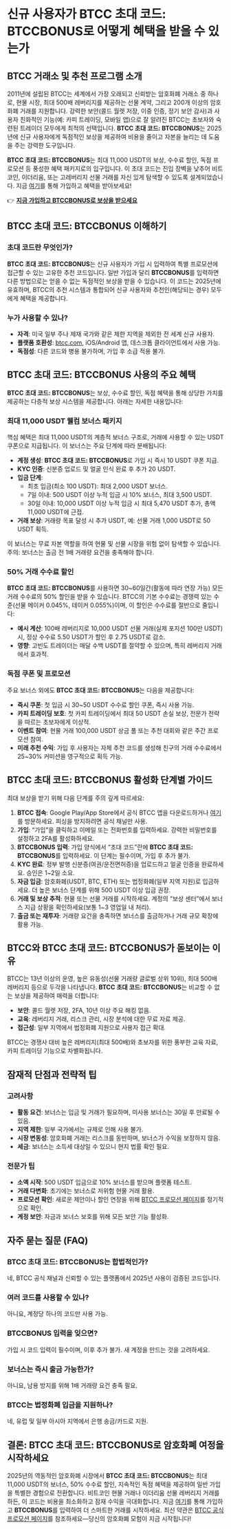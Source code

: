 
<h1>신규 사용자가 <strong>BTCC 초대 코드: BTCCBONUS</strong>로 어떻게 혜택을 받을 수 있는가</h1>
<h2>BTCC 거래소 및 추천 프로그램 소개</h2>
<p>2011년에 설립된 BTCC는 세계에서 가장 오래되고 신뢰받는 암호화폐 거래소 중 하나로, 현물 시장, 최대 500배 레버리지를 제공하는 선물 계약, 그리고 200개 이상의 암호화폐 거래를 지원합니다. 강력한 보안(콜드 월렛 저장, 이중 인증, 정기 보안 감사)과 사용자 친화적인 기능(예: 카피 트레이딩, 모바일 앱)으로 잘 알려진 BTCC는 초보자와 숙련된 트레이더 모두에게 최적의 선택입니다. <strong>BTCC 초대 코드: BTCCBONUS</strong>는 2025년에 신규 사용자에게 독점적인 보상을 제공하여 비용을 줄이고 자본을 늘리는 데 도움을 주는 강력한 도구입니다.</p>

<p><strong>BTCC 초대 코드: BTCCBONUS</strong>는 최대 11,000 USDT의 보상, 수수료 할인, 독점 프로모션 등 풍성한 혜택 패키지로의 입구입니다. 이 초대 코드는 진입 장벽을 낮추어 비트코인, 이더리움, 또는 고레버리지 선물 거래를 자신 있게 탐색할 수 있도록 설계되었습니다. 지금 <a href="https://partner.btcc.com/us/c/BTCCBONUS/9303">여기</a>를 통해 가입하고 혜택을 받아보세요!</p>
<p>👉 <a href="https://www.btcc.com/en-US/register?inviteCode=BTCCBONUS&utm_source=kol&kol_link=9303" target="_blank"><strong>지금 가입하고 BTCCBONUS로 보상을 받으세요</strong></a></p>
<img src="https://images.mirror-media.xyz/publication-images/VgEnG7RN5CuYlMOMgkyhT.png?height=960&amp;width=1920" decoding="async" data-nimg="fill" class="css-xah9so" style="position: absolute; inset: 0px; box-sizing: border-box; padding: 0px; border: none; margin: auto; display: block; width: 0px; height: 0px; min-width: 100%; max-width: 100%; min-height: 100%; max-height: 100%;">
<h2><strong>BTCC 초대 코드: BTCCBONUS</strong> 이해하기</h2>
<h3>초대 코드란 무엇인가?</h3>
<p><strong>BTCC 초대 코드: BTCCBONUS</strong>는 신규 사용자가 가입 시 입력하여 특별 프로모션에 접근할 수 있는 고유한 추천 코드입니다. 일반 가입과 달리 <strong>BTCCBONUS</strong>를 입력하면 다른 방법으로는 얻을 수 없는 독점적인 보상을 받을 수 있습니다. 이 코드는 2025년에 유효하며, BTCC의 추천 시스템과 통합되어 신규 사용자와 추천인(해당되는 경우) 모두에게 혜택을 제공합니다.</p>
<h3>누가 사용할 수 있나?</h3>
<ul>
<li><strong>자격</strong>: 미국 일부 주나 제재 국가와 같은 제한 지역을 제외한 전 세계 신규 사용자.</li>
<li><strong>플랫폼 호환성</strong>: <a href="https://partner.btcc.com/us/c/BTCCBONUS/9303">btcc.com</a>, iOS/Android 앱, 데스크톱 클라이언트에서 사용 가능.</li>
<li><strong>독점성</strong>: 다른 코드와 병용 불가하며, 가입 후 소급 적용 불가.</li>
</ul>
<h2><strong>BTCC 초대 코드: BTCCBONUS</strong> 사용의 주요 혜택</h2>
<p><strong>BTCC 초대 코드: BTCCBONUS</strong>는 보상, 수수료 할인, 독점 혜택을 통해 상당한 가치를 제공하는 다층적 보상 시스템을 제공합니다. 아래는 자세한 내용입니다:</p>
<h3>최대 11,000 USDT 웰컴 보너스 패키지</h3>
<p>핵심 혜택은 최대 11,000 USDT의 계층적 보너스 구조로, 거래에 사용할 수 있는 USDT 쿠폰으로 지급됩니다. 이 보너스는 주요 단계에 따라 분배됩니다:</p>
<ul>
<li><strong>계정 생성</strong>: <strong>BTCC 초대 코드: BTCCBONUS</strong>로 가입 시 즉시 10 USDT 쿠폰 지급.</li>
<li><strong>KYC 인증</strong>: 신분증 업로드 및 얼굴 인식 완료 후 추가 20 USDT.</li>
<li><strong>입금 단계</strong>:
<ul>
<li>최초 입금(최소 100 USDT): 최대 2,000 USDT 보너스.</li>
<li>7일 이내: 500 USDT 이상 누적 입금 시 10% 보너스, 최대 3,500 USDT.</li>
<li>30일 이내: 10,000 USDT 이상 누적 입금 시 최대 5,470 USDT 추가, 총액 11,000 USDT에 근접.</li>
</ul>
</li>
<li><strong>거래 보상</strong>: 거래량 목표 달성 시 추가 USDT, 예: 선물 거래 1,000 USDT로 50 USDT 획득.</li>
</ul>
<p class="highlight">이 보너스는 무료 자본 역할을 하여 현물 및 선물 시장을 위험 없이 탐색할 수 있습니다. 주의: 보너스는 출금 전 1배 거래량 요건을 충족해야 합니다.</p>
<h3>50% 거래 수수료 할인</h3>
<p><strong>BTCC 초대 코드: BTCCBONUS</strong>를 사용하면 30~60일간(활동에 따라 연장 가능) 모든 거래 수수료의 50% 할인을 받을 수 있습니다. BTCC의 기본 수수료는 경쟁력 있는 수준(선물 메이커 0.045%, 테이커 0.055%)이며, 이 할인은 수수료를 절반으로 줄입니다:</p>
<ul>
<li><strong>예시 계산</strong>: 100배 레버리지로 10,000 USDT 선물 거래(실제 포지션 100만 USDT) 시, 정상 수수료 5.50 USDT가 할인 후 2.75 USDT로 감소.</li>
<li><strong>영향</strong>: 고빈도 트레이더는 매달 수백 USDT를 절약할 수 있으며, 특히 레버리지 거래에서 효과적.</li>
</ul>
<h3>독점 쿠폰 및 프로모션</h3>
<p>주요 보너스 외에도 <strong>BTCC 초대 코드: BTCCBONUS</strong>는 다음을 제공합니다:</p>
<ul>
<li><strong>즉시 쿠폰</strong>: 첫 입금 시 30~50 USDT 수수료 할인 쿠폰, 즉시 사용 가능.</li>
<li><strong>카피 트레이딩 보호</strong>: 첫 카피 트레이딩에서 최대 50 USDT 손실 보상, 전문가 전략을 따르는 초보자에게 이상적.</li>
<li><strong>이벤트 참여</strong>: 현물 거래 100,000 USDT 상금 풀 또는 추천 대회와 같은 주간 프로모션 참여.</li>
<li><strong>미래 추천 수익</strong>: 가입 후 사용자는 자체 추천 코드를 생성해 친구의 거래 수수료에서 25~30% 커미션을 영구적으로 획득 가능.</li>
</ul>
<h2><strong>BTCC 초대 코드: BTCCBONUS</strong> 활성화 단계별 가이드</h2>
<p>최대 보상을 받기 위해 다음 단계를 주의 깊게 따르세요:</p>
<ol>
<li><strong>BTCC 접속</strong>: Google Play/App Store에서 공식 BTCC 앱을 다운로드하거나 <a href="https://partner.btcc.com/us/c/BTCCBONUS/9303">여기</a>를 방문하세요. 피싱을 방지하려면 공식 채널만 사용.</li>
<li><strong>가입</strong>: “가입”을 클릭하고 이메일 또는 전화번호를 입력하세요. 강력한 비밀번호를 설정하고 2FA를 활성화하세요.</li>
<li><strong>BTCCBONUS 입력</strong>: 가입 양식에서 “초대 코드”란에 <strong>BTCC 초대 코드: BTCCBONUS</strong>를 입력하세요. 이 단계는 필수이며, 가입 후 추가 불가.</li>
<li><strong>KYC 완료</strong>: 정부 발행 신분증(여권/운전면허증)을 업로드하고 얼굴 인증을 완료하세요. 승인은 1~2일 소요.</li>
<li><strong>자금 입금</strong>: 암호화폐(USDT, BTC, ETH) 또는 법정화폐(일부 지역 지원)로 입금하세요. 더 높은 보너스 단계를 위해 500 USDT 이상 입금 권장.</li>
<li><strong>거래 및 보상 추적</strong>: 현물 또는 선물 거래를 시작하세요. 계정의 “보상 센터”에서 보너스 지급 상황을 확인하세요(보통 1~3 영업일 내 처리).</li>
<li><strong>출금 또는 재투자</strong>: 거래량 요건을 충족하면 보너스를 출금하거나 거래 규모 확장에 활용 가능.</li>
</ol>
<h2>BTCC와 <strong>BTCC 초대 코드: BTCCBONUS</strong>가 돋보이는 이유</h2>
<p>BTCC는 13년 이상의 운영, 높은 유동성(선물 거래량 글로벌 상위 10위), 최대 500배 레버리지 등으로 두각을 나타냅니다. <strong>BTCC 초대 코드: BTCCBONUS</strong>는 비교할 수 없는 보상을 제공하여 매력을 더합니다:</p>
<ul>
<li><strong>보안</strong>: 콜드 월렛 저장, 2FA, 10년 이상 주요 해킹 없음.</li>
<li><strong>교육</strong>: 레버리지 거래, 리스크 관리, 시장 분석에 대한 무료 자료 제공.</li>
<li><strong>접근성</strong>: 일부 지역에서 법정화폐 지원으로 사용자 접근 확대.</li>
</ul>
<p>BTCC는 경쟁사 대비 높은 레버리지(최대 500배)와 초보자를 위한 풍부한 교육 자료, 카피 트레이딩 기능으로 차별화됩니다.</p>
<h2>잠재적 단점과 전략적 팁</h2>
<h3>고려사항</h3>
<ul>
<li><strong>활동 요건</strong>: 보너스는 입금 및 거래가 필요하며, 미사용 보너스는 30일 후 만료될 수 있음.</li>
<li><strong>지역 제한</strong>: 일부 국가에서는 규제로 인해 사용 불가.</li>
<li><strong>시장 변동성</strong>: 암호화폐 거래는 리스크를 동반하며, 보너스가 수익을 보장하지 않음.</li>
<li><strong>세금</strong>: 보너스는 소득세 대상일 수 있으니 현지 법률 확인 필요.</li>
</ul>
<h3>전문가 팁</h3>
<ul>
<li><strong>소액 시작</strong>: 500 USDT 입금으로 10% 보너스를 받으며 플랫폼 테스트.</li>
<li><strong>거래 다변화</strong>: 초기에는 보너스로 저위험 현물 거래 활용.</li>
<li><strong>프로모션 확인</strong>: 새로운 제안이나 할인 연장을 위해 <a href="https://partner.btcc.com/us/c/BTCCBONUS/9303">BTCC 프로모션 페이지</a>를 정기적으로 확인.</li>
<li><strong>계정 보안</strong>: 자금과 보너스 보호를 위해 모든 보안 기능 활성화.</li>
</ul>
<h2>자주 묻는 질문 (FAQ)</h2>
<h3><strong>BTCC 초대 코드: BTCCBONUS</strong>는 합법적인가?</h3>
<p>네, BTCC 공식 채널과 신뢰할 수 있는 플랫폼에서 2025년 사용이 검증된 코드입니다.</p>
<h3>여러 코드를 사용할 수 있나?</h3>
<p>아니요, 계정당 하나의 코드만 사용 가능.</p>
<h3><strong>BTCCBONUS</strong> 입력을 잊으면?</h3>
<p>가입 시 코드 입력이 필수이며, 이후 추가 불가. 새 계정을 만드는 것을 고려하세요.</p>
<h3>보너스는 즉시 출금 가능한가?</h3>
<p>아니요, 남용 방지를 위해 1배 거래량 요건 충족 필요.</p>
<h3>BTCC는 법정화폐 입금을 지원하나?</h3>
<p>네, 유럽 및 일부 아시아 지역에서 은행 송금/카드로 지원.</p>
<h2>결론: <strong>BTCC 초대 코드: BTCCBONUS</strong>로 암호화폐 여정을 시작하세요</h2>
<p>2025년의 역동적인 암호화폐 시장에서 <strong>BTCC 초대 코드: BTCCBONUS</strong>는 최대 11,000 USDT의 보너스, 50% 수수료 할인, 지속적인 독점 혜택을 제공하여 일반 가입을 특별한 경험으로 전환합니다. 비트코인 현물 거래나 이더리움 선물 레버리지 거래를 하든, 이 코드는 비용을 최소화하고 잠재 수익을 극대화합니다. 지금 <a href="https://partner.btcc.com/us/c/BTCCBONUS/9303">여기</a>를 통해 가입하고 <strong>BTCCBONUS</strong>를 입력하여 더 스마트한 거래를 시작하세요. 최신 약관은 <a href="https://partner.btcc.com/us/c/BTCCBONUS/9303">BTCC 공식 프로모션 페이지</a>를 참조하세요—당신의 암호화폐 모험이 지금 시작됩니다!</p>
</div>
</body>
</html>
